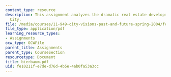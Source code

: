 ```yaml
---
content_type: resource
description: This assignment analyzes the dramatic real estate development in University
  City.
file: /media/courses/11-949-city-visions-past-and-future-spring-2004/fe10211fe7ded76d4b5e4ab0fa53a3cc_bierbaum.pdf
file_type: application/pdf
learning_resource_types:
- Assignments
ocw_type: OCWFile
parent_title: Assignments
parent_type: CourseSection
resourcetype: Document
title: bierbaum.pdf
uid: fe10211f-e7de-d76d-4b5e-4ab0fa53a3cc
---
```

